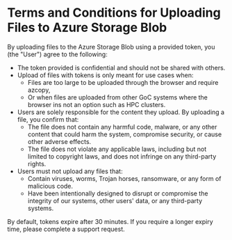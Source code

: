 # Terms and Conditions for Uploading Files to Azure Storage Blob 

By uploading files to the Azure Storage Blob using a provided token, you (the "User") agree to the following: 

- The token provided is confidential and should not be shared with others. 
- Upload of files with tokens is only meant for use cases when: 
  - Files are too large to be uploaded through the browser and require azcopy, 
  - Or when files are uploaded from other GoC systems where the browser ins not an option such as HPC clusters. 
- Users are solely responsible for the content they upload. By uploading a file, you confirm that: 
  - The file does not contain any harmful code, malware, or any other content that could harm the system, compromise security, or cause other adverse effects. 
  - The file does not violate any applicable laws, including but not limited to copyright laws, and does not infringe on any third-party rights. 
- Users must not upload any files that: 
  - Contain viruses, worms, Trojan horses, ransomware, or any form of malicious code. 
  - Have been intentionally designed to disrupt or compromise the integrity of our systems, other users' data, or any third-party systems. 

By default, tokens expire after 30 minutes. If you require a longer expiry time, please complete a support request.